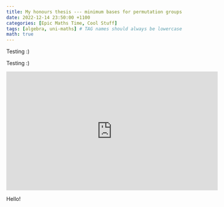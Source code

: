 ```yaml
---
title: My honours thesis --- minimum bases for permutation groups
date: 2022-12-14 23:50:00 +1100
categories: [Epic Maths Time, Cool Stuff]
tags: [algebra, uni-maths] # TAG names should always be lowercase
math: true
---
```


Testing :)

<!-- <object data="{{ site.url }}{{ site.baseurl }}/_pdfs/Lawrence_Chen_-_Minimum_bases_for_permutation_groups_-_Final_report_2022-10-26_(corrected).pdf" width="1000" height="1000" type="application/pdf"></object> -->

Testing :)

<iframe width="560" height="315" src="https://www.youtube.com/embed/CwkCJISUu8Q" title="YouTube video player" frameborder="0" allow="accelerometer; autoplay; clipboard-write; encrypted-media; gyroscope; picture-in-picture" allowfullscreen></iframe>

Hello!
